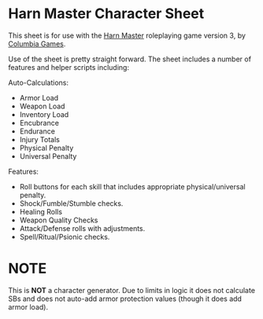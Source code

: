 Harn Master Character Sheet
===========================

This sheet is for use with the [Harn Master](http://columbiagames.com/cgi-bin/query/cfg/zoom.cfg?product_id=4001) roleplaying game version 3, by [Columbia Games](http://columbiagames.com/).

Use of the sheet is pretty straight forward.  The sheet includes a number of features and helper scripts including:

Auto-Calculations:
* Armor Load
* Weapon Load
* Inventory Load
* Encubrance
* Endurance
* Injury Totals
* Physical Penalty
* Universal Penalty

Features:
* Roll buttons for each skill that includes appropriate physical/universal penalty.
* Shock/Fumble/Stumble checks.
* Healing Rolls
* Weapon Quality Checks
* Attack/Defense rolls with adjustments.
* Spell/Ritual/Psionic checks.

NOTE
====

This is **NOT** a character generator.  Due to limits in logic it does not calculate SBs and does not auto-add armor protection values (though it does add armor load).
